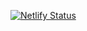 [![Netlify Status](https://api.netlify.com/api/v1/badges/8c64779a-ad9f-4a42-a7df-a25772fc2fc7/deploy-status)](https://app.netlify.com/sites/vince-folio-test/deploys)
